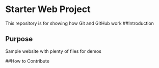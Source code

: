 # Starter Web Project

This repository is for showing how Git and GitHub work
##Introduction

## Purpose
Sample website with plenty of files for demos

##How to Contribute